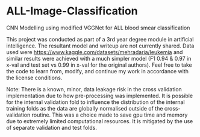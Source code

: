 # ALL-Image-Classification
CNN Modelling using modified VGGNet for ALL blood smear classification

This project was conducted as part of a 3rd year degree module in artificial intelligence. The resultant model and writeup are not currently shared. Data used were
https://www.kaggle.com/datasets/mehradaria/leukemia and similar results were achieved with a much simpler model (F1 0.94 & 0.97 in x-val and test set vs 0.99  in x-val for the
original authors). Feel free to take the code to learn from, modify, and continue my work in accordance with the license conditions.

Note: There is a known, minor, data leakage risk in the cross validation implementation due to how pre-processing was implemented. It is possible for the internal validation fold to influence the distribution of the internal training folds as the data are globally normalised outside of the cross-validation routine. This was a choice made to save gpu time and memory due to extremely limited computational resources. It is mitigated by the use of separate validation and test folds.
